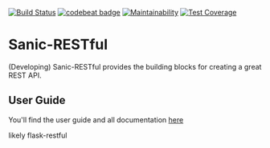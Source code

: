 [![Build Status](https://travis-ci.org/CoCongV/sanic-restful.svg?branch=develop)](https://travis-ci.org/CoCongV/sanic-restful)
[![codebeat badge](https://codebeat.co/badges/05407b18-a508-4cde-ac35-8e6776ea20e1)](https://codebeat.co/projects/github-com-cocongv-sanic-restful-develop)
[![Maintainability](https://api.codeclimate.com/v1/badges/bb199b737ab079fd7b0c/maintainability)](https://codeclimate.com/github/CoCongV/sanic-restful/maintainability)
[![Test Coverage](https://api.codeclimate.com/v1/badges/bb199b737ab079fd7b0c/test_coverage)](https://codeclimate.com/github/CoCongV/sanic-restful/test_coverage)
# Sanic-RESTful

(Developing)
Sanic-RESTful provides the building blocks for creating a great REST API.

## User Guide

You'll find the user guide and all documentation [here](https://flask-restful.readthedocs.io/)

likely flask-restful